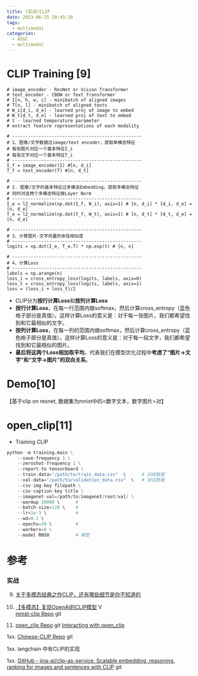 ```yaml
---
title: (实战)CLIP 
date: 2023-06-25 20:43:18
tags:
  - multimodal
categories:
  - AIGC  
  - multimodal
---
```


<p></p>
<!-- more -->


# CLIP Training [9]
```
# image_encoder - ResNet or Vision Transformer
# text_encoder - CBOW or Text Transformer
# I[n, h, w, c] - minibatch of aligned images
# T[n, l] - minibatch of aligned texts
# W_i[d_i, d_e] - learned proj of image to embed
# W_t[d_t, d_e] - learned proj of text to embed
# t - learned temperature parameter
# extract feature representations of each modality

# -------------------------------------------------
# 1、图像/文字数据过image/text encoder，提取单模态特征
# 每张图片对应一个基本特征I_i
# 每张文字对应一个基本特征T_i
# -------------------------------------------------
I_f = image_encoder(I) #[n, d_i]
T_f = text_encoder(T) #[n, d_t]

# -------------------------------------------------
# 2. 图像/文字的基本特征过多模态Embedding，提取多模态特征
# 同时对这两个多模态特征做Layer Norm
# -------------------------------------------------
I_e = l2_normalize(np.dot(I_f, W_i), axis=1) # [n, d_i] * [d_i, d_e] = [n, d_e]
T_e = l2_normalize(np.dot(T_f, W_t), axis=1) # [n, d_t] * [d_t, d_e] = [n, d_e]

# -------------------------------------------------
# 3、计算图片-文字向量的余弦相似度
# -------------------------------------------------
logits = np.dot(I_e, T_e.T) * np.exp(t) # [n, n]

# -------------------------------------------------
# 4、计算Loss
# -------------------------------------------------
labels = np.arange(n)
loss_i = cross_entropy_loss(logits, labels, axis=0)
loss_t = cross_entropy_loss(logits, labels, axis=1)
loss = (loss_i + loss_t)/2
```



- CLIP分为**按行计算Loss**和**按列计算Loss**
- **按行计算Loss**，在每一行范围内做softmax，然后计算cross_entropy（蓝色格子部分是真值）。这样计算Loss的意义是：对于每一张图片，我们都希望找到和它最相似的文字。
- **按列计算Loss**，在每一列的范围内做softmax，然后计算cross_entropy（蓝色格子部分是真值）。这样计算Loss的意义是：对于每一段文字，我们都希望找到和它最相似的图片。
- **最后将这两个Loss相加取平均**，代表我们在模型优化过程中**考虑了“图片->文字”和“文字->图片”的双向关系**。

# Demo[10]
【基于clip on  resnet,   数据集为mnist中的<数字文本，数字图片>对】

# open_clip[11]
+ Training CLIP

``` python
python -m training.main \
    --save-frequency 1 \
    --zeroshot-frequency 1 \
    --report-to tensorboard \
    --train-data="/path/to/train_data.csv"  \      # 训练数据 
    --val-data="/path/to/validation_data.csv"  \   # 验证数据
    --csv-img-key filepath \
    --csv-caption-key title \
    --imagenet-val=/path/to/imagenet/root/val/ \
    --warmup 10000 \      #
    --batch-size=128 \    #
    --lr=1e-3 \           #
    --wd=0.1 \       
    --epochs=30 \         #
    --workers=8 \
    --model RN50          # 模型
```


# 参考
### 实战

9. [关于多模态经典之作CLIP，还有哪些细节是你不知道的](https://zhuanlan.zhihu.com/p/660476765)

10. [【多模态】复现OpenAI的CLIP模型](https://www.bilibili.com/video/BV13K421v7Ar/) V    
    [mnist-clip Repo](https://github.com/owenliang/mnist-clip) git

11. [open_clip Repo](https://github.com/mlfoundations/open_clip) git
    [Interacting with open_clip](https://colab.research.google.com/drive/1TEUe2j2oXi-sKiteGYUhsCtdvXocI24w#scrollTo=YPHN7PJgKOzb)
    

1xx. [Chinese-CLIP Repo](https://github.com/www6v/Chinese-CLIP) git

1xx. langchain 中有CLIP的实现

1xx. [GitHub - jina-ai/clip-as-service: Scalable embedding, reasoning, ranking for images and sentences with CLIP](https://github.com/jina-ai/clip-as-service) git